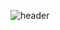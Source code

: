 ![header](https://dkteckin.vercel.app/api?type=wave&color=auto&height=300&section=header&text=capsule%20render&fontSize=90)
